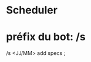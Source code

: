 # Scheduler

# préfix du bot: /s

/s <JJ/MM> add <Partie> specs <Jeu>;<Style>;<HH:MM>;<Meneur>;"<Synopsis>";<Places>
> ajout de partie

/s <JJ/MM> next <Partie>;<HH:MM>;"<NouveauSynopsis>"
> prévoit une suite de partie et envoie un message aux joueurs ayant participé à la partie avec message pré-définis 
> Hey la suite de ton aventure t'attends : Fais "/s <Partie> confirm" pour confirmer ta présence !

/s 
> /s: envoie la liste des parties à partir de la date d'envoi du message
> /s <JJ/MM> (ex): envoie la liste des parties à partir de la date spécifiée, si "ex" alors uniquement du jour spécifié
> /s <Meneur>: envoie les dates pour le meneur spécifié
> /s me: liste des parties où le joueur est inscrit en temps que <Joueur>
FORMAT:
<JJ/MM> <HH:MM>: Partie:<Partie> Jeu:<Jeu> Style:<Style> MJ:<Meneur> --- <Place Libres>/<Places>
<JJ/MM> <HH:MM>: Partie:<Partie> Jeu:<Jeu> Style:<Style> MJ:<Meneur> --- <Place Libres>/<Places>

/s <Partie>
> envoie les détails de partie
> FORMAT:
> Partie:<Partie>
> Jeu: <Jeu>
> Style: <Style>
> Meneur: <Meneur>
> Synopsis: <Synopsis>
> Joueurs:
> <Joueur1>
> <Joueur2>
> <Joueur3>
> Places: <Libres>/<Total>
> Attente: <NbEnAttente>

/s p <Partie>
> participer à une partie (mise en attente auto si pleine)
> si place se libère, envoie un message au premier de la liste d'attente
> FORMAT:
> Hey!
> Une place s'est libérée et tu as été ajouté à la partie!
> <JJ/MM> <HH:MM>: Partie:<Partie> Jeu:<Jeu> Style:<Style> MJ:<Meneur>

/s quit <Partie> ("<Raison>")
> Quitter une partie + dm au Mj (+Raison)


# MJ+ADMIN/MOD EXCLUSIF:
/s dec <Partie> <JJ/MM> <HH:MM> ("<Raison>")
> déplace une partie dans le temps + ping les joueurs que partie déplacée (+Raison si spécifié)

/s mod <Partie> <Variable> <Nouvelle valeur>
> modifie une donnée d'une partie + ping les joueurs que données modifiées

/s rm <Partie> ("<Raison>")
> annule une partie + ping les joueurs que partie annulée(+Raison si spécifié)
> une fois date dépassée, MJ a 48h pour programmer une suite si il le souhaite

/s kick <Partie> <Joueur> "<Raison>"
> Supprime un joueur d'une partie + ping le joueurs que kick +Raison

/s ping <Partie> "<Message>"
> envoie <Message> aux joueurs de la partie


# JOUEUR DEJA PARTICIPANT DES VOLETS PRECEDENTS EXCLUSIF:
/s confirm <Partie>
> confirme la présence à la suite de la partie

/s abs <Partie>
> ping le mj que le joueur sera absent pour cette partie, mais peut-être pas pour les suivantes

/s stop <Partie>
> ping le MJ que le joueur stoppe la série de parties
